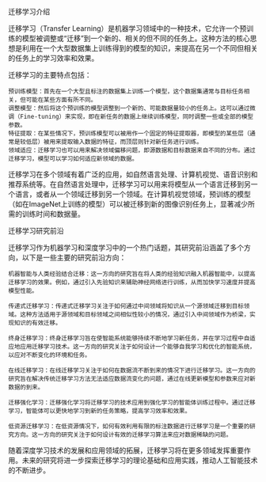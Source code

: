 迁移学习介绍


迁移学习（Transfer Learning）是机器学习领域中的一种技术，它允许一个预训练的模型被调整或“迁移”到一个新的、相关的但不同的任务上。这种方法的核心思想是利用在一个大型数据集上训练得到的模型的知识，来提高在另一个不同但相关的任务上的学习效率和效果。

迁移学习的主要特点包括：

    预训练模型：首先在一个大型且标注的数据集上训练一个模型，这个数据集通常与目标任务相关，但可能在某些方面有所不同。
    调整模型：然后将这个预训练的模型调整到一个新的、可能数据量较小的任务上。这可以通过微调（Fine-tuning）来实现，即在新任务的数据上继续训练模型，同时调整一些或全部的模型参数。
    特征提取：在某些情况下，预训练模型可以被用作一个固定的特征提取器，即模型的某些层（通常是较低层）被用来提取输入数据的特征，而顶层则针对新任务进行训练。
    领域适应：迁移学习也可以用来解决领域偏移问题，即源数据和目标数据来自不同的分布。通过迁移学习，模型可以学习如何适应新领域的数据。

迁移学习在多个领域有着广泛的应用，如自然语言处理、计算机视觉、语音识别和推荐系统等。在自然语言处理中，迁移学习可以用来将模型从一个语言迁移到另一个语言，或者从一个领域迁移到另一个领域。在计算机视觉领域，预训练的模型（如在ImageNet上训练的模型）可以被迁移到新的图像识别任务上，显著减少所需的训练时间和数据量。

迁移学习研究前沿

迁移学习作为机器学习和深度学习中的一个热门话题，其研究前沿涵盖了多个方向，以下是一些主要的研究前沿方向：

    机器智能与人类经验结合迁移：这一方向的研究旨在将人类的经验知识融入机器智能中，以提高迁移学习的效果。例如，通过引入先验知识来辅助神经网络进行训练，从而加快学习速度并提高模型性能。

    传递式迁移学习：传递式迁移学习关注于如何通过中间领域将知识从一个源领域迁移到目标领域。这种方法适用于源领域和目标领域之间相似性较小的情况，通过引入中间领域作为桥梁，实现知识的有效迁移。

    终身迁移学习：终身迁移学习旨在使智能系统能够持续不断地学习新任务，并在学习过程中自适应地应用迁移学习技术。这一方向的研究关注于如何设计一个能够自我学习和优化的智能系统，以应对不断变化的环境和任务。

    在线迁移学习：在线迁移学习关注于如何在数据流不断到来的情况下进行迁移学习。这一方向的研究旨在解决传统迁移学习方法无法适应数据流变化的问题，通过在线更新模型和参数来应对新数据的到来。

    迁移强化学习：迁移强化学习将迁移学习的技术应用到强化学习的智能体训练过程中。通过迁移学习，智能体可以更快地学习到新的任务策略，提高学习效率和效果。

    低资源迁移学习：在低资源情况下，如何有效利用有限的标注数据进行迁移学习是一个重要的研究方向。这一方向的研究关注于如何设计有效的迁移学习算法来应对数据稀缺的问题。

随着深度学习技术的发展和应用领域的拓展，迁移学习将在更多领域发挥重要作用。未来的研究将进一步探索迁移学习的理论基础和应用实践，推动人工智能技术的不断进步。
